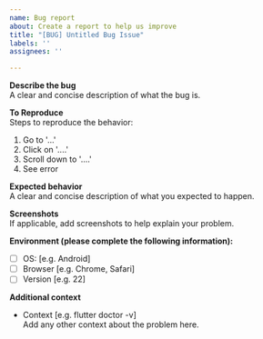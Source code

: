 ```yaml
---
name: Bug report
about: Create a report to help us improve
title: "[BUG] Untitled Bug Issue"
labels: ''
assignees: ''

---
```


**Describe the bug**  
A clear and concise description of what the bug is.

**To Reproduce**  
Steps to reproduce the behavior:
1. Go to '...'
2. Click on '....'
3. Scroll down to '....'
4. See error

**Expected behavior**  
A clear and concise description of what you expected to happen.

**Screenshots**  
If applicable, add screenshots to help explain your problem.

**Environment (please complete the following information):**
- [ ] OS: [e.g. Android]
- [ ] Browser [e.g. Chrome, Safari]
- [ ] Version [e.g. 22]

**Additional context**
- Context [e.g. flutter doctor -v]  
  Add any other context about the problem here.  
  